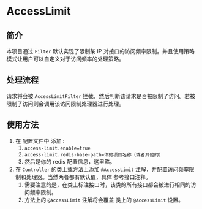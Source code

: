 # AccessLimit

## 简介

本项目通过 `Filter` 默认实现了限制某 IP 对接口的访问频率限制。并且使用策略模式让用户可以自定义对于访问频率的处理策略。

## 处理流程

请求将会被 `AccessLimitFilter` 拦截，然后判断该请求是否被限制了访问。若被限制了访问则会调用该访问限制处理器进行处理。

## 使用方法

1. 在 配置文件中 添加 :
   1. `access-limit.enable=true`
   2. `access-limit.redis-base-path=你的项目名称（或者其他的）`
   3. 然后是你的 redis 配置信息，这里略。
2. 在 `Controller` 的类上或方法上添加 `@AccessLimit` 注解，并配置访问频率限制和处理器。当然两者都有默认值，具体
   参考接口注释。
   1. 需要注意的是，在类上标注接口时，该类的所有接口都会被进行相同的访问频率限制。
   2. 方法上的 `@AccessLimit` 注解将会覆盖 类上的 `@AccessLimit` 设置。
